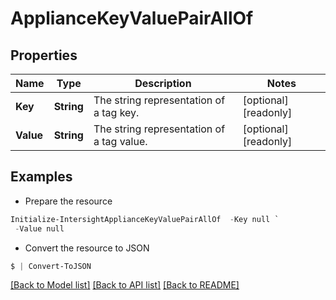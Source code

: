 # ApplianceKeyValuePairAllOf
## Properties

Name | Type | Description | Notes
------------ | ------------- | ------------- | -------------
**Key** | **String** | The string representation of a tag key. | [optional] [readonly] 
**Value** | **String** | The string representation of a tag value. | [optional] [readonly] 

## Examples

- Prepare the resource
```powershell
Initialize-IntersightApplianceKeyValuePairAllOf  -Key null `
 -Value null
```

- Convert the resource to JSON
```powershell
$ | Convert-ToJSON
```

[[Back to Model list]](../README.md#documentation-for-models) [[Back to API list]](../README.md#documentation-for-api-endpoints) [[Back to README]](../README.md)

